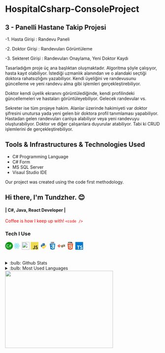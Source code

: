 # HospitalCsharp-ConsoleProject

## 3 - Panelli Hastane Takip Projesi

-1. Hasta Girişi : Randevu Paneli

-2. Doktor Girişi : Randevuları Görüntüleme

-3. Sekteret Girişi : Randevuları Onaylama, Yeni Doktor Kaydı

  Tasarladığım proje üç ana başlıktan oluşmaktadır. Algoritma şöyle çalışıyor, hasta kayıt olabiliyor. 
  İstediği uzmanlık alanından ve o alandaki seçtiği doktora rahatsızlığını yazabiliyor.
  Kendi üyeliğini ve randevusunu güncelleme ve yeni randevu alma gibi işlemleri gerçekleştirebiliyor.
  
  Doktor kendi üyelik ekranını görüntülediğinde, kendi profilindeki güncellemeleri ve hastaları görüntüleyebiliyor.
  Gelecek randevular vs.
  
  Sekreter ise tüm projeye hakim. Alanlar üzerinde hakimiyeti var doktor şifresini unutursa yada yeni gelen bir doktora
  profil tanımlaması yapabiliyor. Hastadan gelen randevuları canlıya alabiliyor veya yeni randevuyu oluşturabiliyor.
  Doktor ve diğer çalışanlara duyurular atabiliyor. Tabi ki CRUD işlemlerini de gerçekleştirebiliyor.
  

## Tools & Infrastructures & Technologies Used

- C# Programming Language
- C# Form
- MS SQL Server
- Visaul Studio IDE

Our project was created using the code first methodology.

## Hi there, I'm Tundzher. :blush:

#### | C#, Java, React Developer |

<font color="red"> Coffee is how I keep up with! `<code />` </font>


### Tech I Use

<img src="https://raw.githubusercontent.com/github/explore/80688e429a7d4ef2fca1e82350fe8e3517d3494d/topics/csharp/csharp.png" width="25" height="25" /><img src="https://raw.githubusercontent.com/github/explore/80688e429a7d4ef2fca1e82350fe8e3517d3494d/topics/react/react.png" width="25" height="25" />
<img src="https://camo.githubusercontent.com/2be6c13639334e6be86614b7914afe1c34e76d49f361d515bac94bd7e21e2b49/68747470733a2f2f696d616765732e766578656c732e636f6d2f6d656469612f75736572732f332f3136363430312f69736f6c617465642f707265766965772f62383261613761633366373336646437383537306464336661336661396532342d6a6176612d70726f6772616d6d696e672d6c616e67756167652d69636f6e2d62792d766578656c732e706e67" width="25" height="25" />
<img src="https://raw.githubusercontent.com/github/explore/80688e429a7d4ef2fca1e82350fe8e3517d3494d/topics/javascript/javascript.png" width="25" height="25" />
<img src="https://raw.githubusercontent.com/github/explore/80688e429a7d4ef2fca1e82350fe8e3517d3494d/topics/python/python.png" width="25" height="25" />
<img src="https://raw.githubusercontent.com/github/explore/80688e429a7d4ef2fca1e82350fe8e3517d3494d/topics/css/css.png" width="25" height="25" />
<img src="https://raw.githubusercontent.com/github/explore/80688e429a7d4ef2fca1e82350fe8e3517d3494d/topics/git/git.png" width="25" height="25" />
<img src="https://raw.githubusercontent.com/github/explore/80688e429a7d4ef2fca1e82350fe8e3517d3494d/topics/html/html.png" width="25" height="25" />
<img src="https://raw.githubusercontent.com/github/explore/80688e429a7d4ef2fca1e82350fe8e3517d3494d/topics/typescript/typescript.png" width="25" height="25" />


<br />


<details>
<summary>:bulb: Github Stats</summary>
<img src="https://github-readme-stats.vercel.app/api?username=tuncerrstm&theme=radical" >
</details>
<details>
<summary>:bulb: Most Used Languages</summary>
<img src="https://github-readme-stats.vercel.app/api/top-langs/?username=tuncerrstm&layout=compact" >
</details>


<img src="https://raw.githubusercontent.com/JayantGoel001/JayantGoel001/master/GIF/image.gif" align ="left" width="350" height="250"  >

